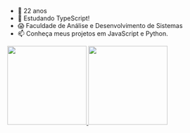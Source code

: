 - 👋 22 anos
- 👀 Estudando TypeScript!
- 😱 Faculdade de Análise e Desenvolvimento de Sistemas
- 📫 Conheça meus projetos em JavaScript e Python.

<!---
grabel7/grabel7 is a ✨ special ✨ repository because its `README.md` (this file) appears on your GitHub profile.
You can click the Preview link to take a look at your changes.
--->
<div>
<a href="https://github.com/grabel7">
<img height="180em" src="https://github-readme-stats.vercel.app/api/top-langs/?username=grabel7&layout=compact&langs_count=7&theme=dracula"/>
<img height="180em" src="https://github-readme-stats.vercel.app/api?username=grabel7&show_icons=true&theme=dracula&include_all_commits=true&count_private=true"/>
</div>
